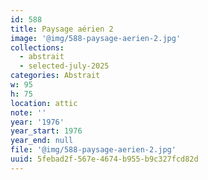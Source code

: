 ```yaml
---
id: 588
title: Paysage aérien 2
image: '@img/588-paysage-aerien-2.jpg'
collections:
  - abstrait
  - selected-july-2025
categories: Abstrait
w: 95
h: 75
location: attic
note: ''
year: '1976'
year_start: 1976
year_end: null
file: '@img/588-paysage-aerien-2.jpg'
uuid: 5febad2f-567e-4674-b955-b9c327fcd82d
---
```


